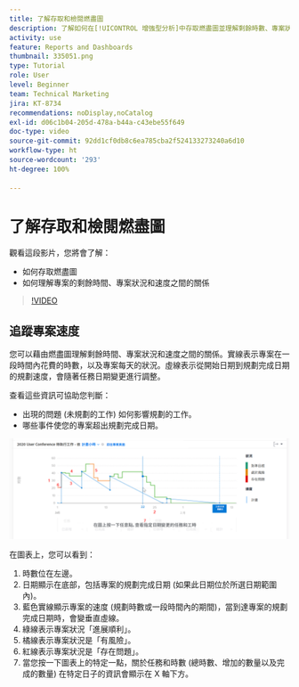 ```yaml
---
title: 了解存取和檢閱燃盡圖
description: 了解如何在[!UICONTROL 增強型分析]中存取燃盡圖並理解剩餘時數、專案狀況與專案速度之間的關係。
activity: use
feature: Reports and Dashboards
thumbnail: 335051.png
type: Tutorial
role: User
level: Beginner
team: Technical Marketing
jira: KT-8734
recommendations: noDisplay,noCatalog
exl-id: d06c1b04-205d-478a-b44a-c43ebe55f649
doc-type: video
source-git-commit: 92dd1cf0db8c6ea785cba2f524133273240a6d10
workflow-type: ht
source-wordcount: '293'
ht-degree: 100%

---
```


# 了解存取和檢閱燃盡圖

觀看這段影片，您將會了解：

* 如何存取燃盡圖
* 如何理解專案的剩餘時間、專案狀況和速度之間的關係

>[!VIDEO](https://video.tv.adobe.com/v/335051/?quality=12&learn=on)

## 追蹤專案速度

您可以藉由燃盡圖理解剩餘時間、專案狀況和速度之間的關係。實線表示專案在一段時間內花費的時數，以及專案每天的狀況。虛線表示從開始日期到規劃完成日期的規劃速度，會隨著任務日期變更進行調整。

查看這些資訊可協助您判斷：

* 出現的問題 (未規劃的工作) 如何影響規劃的工作。
* 哪些事件使您的專案超出規劃完成日期。

![影像顯示燃盡圖，使用數字標記下列項目符號所述的區域](assets/section-2-9.png)

在圖表上，您可以看到：

1. 時數位在左邊。
1. 日期顯示在底部，包括專案的規劃完成日期 (如果此日期位於所選日期範圍內)。
1. 藍色實線顯示專案的速度 (規劃時數或一段時間內的期間)，當到達專案的規劃完成日期時，會變垂直虛線。
1. 綠線表示專案狀況「進展順利」。
1. 橘線表示專案狀況是「有風險」。
1. 紅線表示專案狀況是「存在問題」。
1. 當您按一下圖表上的特定一點，關於任務和時數 (總時數、增加的數量以及完成的數量) 在特定日子的資訊會顯示在 X 軸下方。
